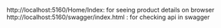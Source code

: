 http://localhost:5160/Home/Index: for seeing product details on browser
http://localhost:5160/swagger/index.html : for checking api in swagger
